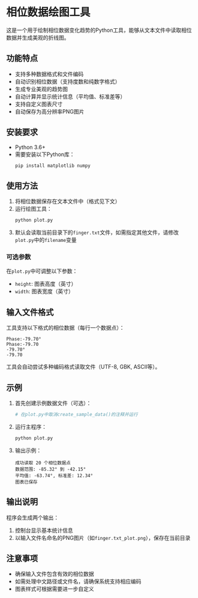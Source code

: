 # 相位数据绘图工具

这是一个用于绘制相位数据变化趋势的Python工具，能够从文本文件中读取相位数据并生成美观的折线图。

## 功能特点

- 支持多种数据格式和文件编码
- 自动识别相位数据（支持度数和纯数字格式）
- 生成专业美观的趋势图
- 自动计算并显示统计信息（平均值、标准差等）
- 支持自定义图表尺寸
- 自动保存为高分辨率PNG图片

## 安装要求

- Python 3.6+
- 需要安装以下Python库：
  ```bash
  pip install matplotlib numpy
  ```

## 使用方法

1. 将相位数据保存在文本文件中（格式见下文）
2. 运行绘图工具：
   ```bash
   python plot.py
   ```
3. 默认会读取当前目录下的`finger.txt`文件，如需指定其他文件，请修改`plot.py`中的`filename`变量

### 可选参数

在`plot.py`中可调整以下参数：
- `height`: 图表高度（英寸）
- `width`: 图表宽度（英寸）

## 输入文件格式

工具支持以下格式的相位数据（每行一个数据点）：

```
Phase:-79.70°
Phase:-79.70
-79.70°
-79.70
```

工具会自动尝试多种编码格式读取文件（UTF-8, GBK, ASCII等）。

## 示例

1. 首先创建示例数据文件（可选）：
   ```python
   # 在plot.py中取消create_sample_data()的注释并运行
   ```

2. 运行主程序：
   ```python
   python plot.py
   ```

3. 输出示例：
   ```
   成功读取 20 个相位数据点
   数据范围: -85.32° 到 -42.15°
   平均值: -63.74°, 标准差: 12.34°
   图表已保存
   ```

## 输出说明

程序会生成两个输出：
1. 控制台显示基本统计信息
2. 以输入文件名命名的PNG图片（如`finger.txt_plot.png`），保存在当前目录

## 注意事项

- 确保输入文件包含有效的相位数据
- 如需处理中文路径或文件名，请确保系统支持相应编码
- 图表样式可根据需要进一步自定义